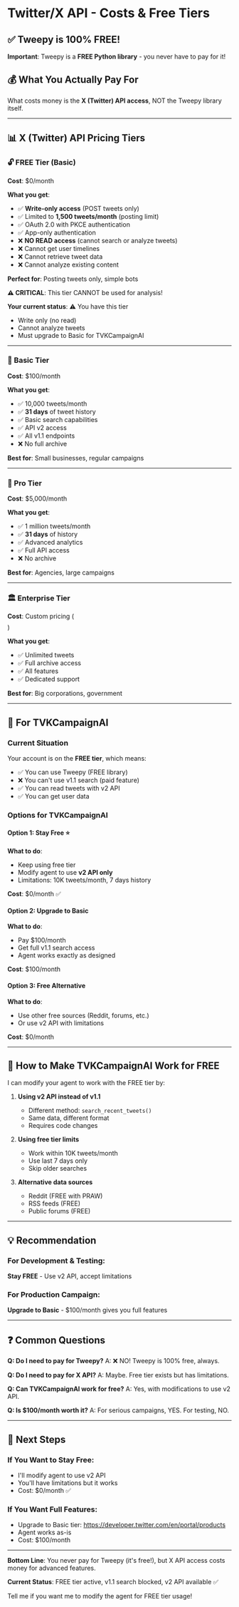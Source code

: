 # Twitter/X API - Costs & Free Tiers

## ✅ Tweepy is 100% FREE!

**Important**: Tweepy is a **FREE Python library** - you never have to pay for it!

## 💰 What You Actually Pay For

What costs money is the **X (Twitter) API access**, NOT the Tweepy library itself.

---

## 📊 X (Twitter) API Pricing Tiers

### 🔓 FREE Tier (Basic)

**Cost**: $0/month

**What you get**:
- ✅ **Write-only access** (POST tweets only)
- ✅ Limited to **1,500 tweets/month** (posting limit)
- ✅ OAuth 2.0 with PKCE authentication
- ✅ App-only authentication
- ❌ **NO READ access** (cannot search or analyze tweets)
- ❌ Cannot get user timelines
- ❌ Cannot retrieve tweet data
- ❌ Cannot analyze existing content

**Perfect for**: Posting tweets only, simple bots

**⚠️ CRITICAL**: This tier CANNOT be used for analysis!

**Your current status**: ⚠️ You have this tier
- Write only (no read)
- Cannot analyze tweets
- Must upgrade to Basic for TVKCampaignAI

---

### 💼 Basic Tier

**Cost**: $100/month

**What you get**:
- ✅ 10,000 tweets/month
- ✅ **31 days** of tweet history
- ✅ Basic search capabilities
- ✅ API v2 access
- ✅ All v1.1 endpoints
- ❌ No full archive

**Best for**: Small businesses, regular campaigns

---

### 🏢 Pro Tier

**Cost**: $5,000/month

**What you get**:
- ✅ 1 million tweets/month
- ✅ **31 days** of history
- ✅ Advanced analytics
- ✅ Full API access
- ❌ No archive

**Best for**: Agencies, large campaigns

---

### 🏛️ Enterprise Tier

**Cost**: Custom pricing ($$$$)

**What you get**:
- ✅ Unlimited tweets
- ✅ Full archive access
- ✅ All features
- ✅ Dedicated support

**Best for**: Big corporations, government

---

## 🎯 For TVKCampaignAI

### Current Situation

Your account is on the **FREE tier**, which means:
- ✅ You can use Tweepy (FREE library)
- ❌ You can't use v1.1 search (paid feature)
- ✅ You can read tweets with v2 API
- ✅ You can get user data

### Options for TVKCampaignAI

#### Option 1: Stay Free ⭐
**What to do**:
- Keep using free tier
- Modify agent to use **v2 API only**
- Limitations: 10K tweets/month, 7 days history

**Cost**: $0/month ✅

#### Option 2: Upgrade to Basic
**What to do**:
- Pay $100/month
- Get full v1.1 search access
- Agent works exactly as designed

**Cost**: $100/month

#### Option 3: Free Alternative
**What to do**:
- Use other free sources (Reddit, forums, etc.)
- Or use v2 API with limitations

**Cost**: $0/month

---

## 🔧 How to Make TVKCampaignAI Work for FREE

I can modify your agent to work with the FREE tier by:

1. **Using v2 API instead of v1.1**
   - Different method: `search_recent_tweets()`
   - Same data, different format
   - Requires code changes

2. **Using free tier limits**
   - Work within 10K tweets/month
   - Use last 7 days only
   - Skip older searches

3. **Alternative data sources**
   - Reddit (FREE with PRAW)
   - RSS feeds (FREE)
   - Public forums (FREE)

---

## 💡 Recommendation

### For Development & Testing:
**Stay FREE** - Use v2 API, accept limitations

### For Production Campaign:
**Upgrade to Basic** - $100/month gives you full features

---

## ❓ Common Questions

**Q: Do I need to pay for Tweepy?**
A: ❌ NO! Tweepy is 100% free, always.

**Q: Do I need to pay for X API?**
A: Maybe. Free tier exists but has limitations.

**Q: Can TVKCampaignAI work for free?**
A: Yes, with modifications to use v2 API.

**Q: Is $100/month worth it?**
A: For serious campaigns, YES. For testing, NO.

---

## 🚀 Next Steps

### If You Want to Stay Free:
- I'll modify agent to use v2 API
- You'll have limitations but it works
- Cost: $0/month ✅

### If You Want Full Features:
- Upgrade to Basic tier: https://developer.twitter.com/en/portal/products
- Agent works as-is
- Cost: $100/month

---

**Bottom Line**: You never pay for Tweepy (it's free!), but X API access costs money for advanced features.

**Current Status**: FREE tier active, v1.1 search blocked, v2 API available ✅

Tell me if you want me to modify the agent for FREE tier usage!
